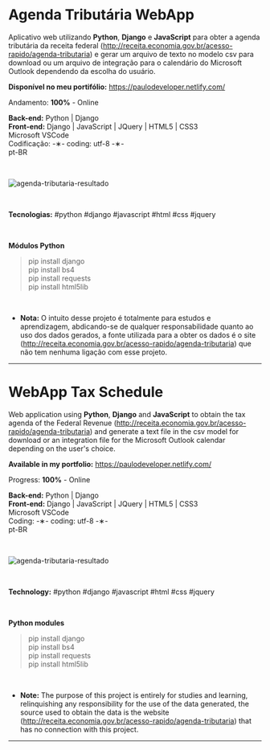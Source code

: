 # Agenda Tributária WebApp

Aplicativo web utilizando <strong>Python</strong>, <strong>Django</strong> e <strong>JavaScript</strong> para obter a agenda tributária da receita federal (http://receita.economia.gov.br/acesso-rapido/agenda-tributaria) e gerar um arquivo de texto no modelo csv para download ou um arquivo de integração para o calendário do Microsoft Outlook dependendo da escolha do usuário.

<strong>Disponível no meu portifólio:</strong> https://paulodeveloper.netlify.com/

Andamento: <strong>100%</strong> - Online

<strong>Back-end:</strong> Python | Django</br>
<strong>Front-end:</strong> Django | JavaScript | JQuery | HTML5 | CSS3</br>
Microsoft VSCode</br>
Codificação: -&lowast;- coding: utf-8 -&lowast;-</br>
pt-BR</br>

</br>

![agenda-tributaria-resultado](https://github.com/alpdias/web-app-agenda-tributaria-public/blob/master/agenda/static/img/agenda-tributaria-resultado.png)

</br>

<strong>Tecnologias:</strong> #python #django #javascript #html #css #jquery

</br>

<strong>Módulos Python</strong>

 > pip install django</br>
 > pip install bs4</br>
 > pip install requests</br>
 > pip install html5lib</br>
 
 </br>

* <strong>Nota:</strong> O intuito desse projeto é totalmente para estudos e aprendizagem, abdicando-se de qualquer responsabilidade quanto ao uso dos dados gerados, a fonte utilizada para a obter os dados é o site (http://receita.economia.gov.br/acesso-rapido/agenda-tributaria) que não tem nenhuma ligação com esse projeto.

-----------------------------------------------------------------------------------------

# WebApp Tax Schedule 

Web application using <strong>Python</strong>, <strong>Django</strong> and <strong>JavaScript</strong> to obtain the tax agenda of the Federal Revenue (http://receita.economia.gov.br/acesso-rapido/agenda-tributaria) and generate a text file in the csv model for download or an integration file for the Microsoft Outlook calendar depending on the user's choice.

<strong>Available in my portfolio:</strong> https://paulodeveloper.netlify.com/

Progress: <strong>100%</strong> - Online

<strong>Back-end:</strong> Python | Django</br>
<strong>Front-end:</strong> Django | JavaScript | JQuery | HTML5 | CSS3</br>
Microsoft VSCode</br>
Coding: -&lowast;- coding: utf-8 -&lowast;-</br>
pt-BR</br>

</br>

![agenda-tributaria-resultado](https://github.com/alpdias/web-app-agenda-tributaria-public/blob/master/agenda/static/img/agenda-tributaria-resultado.png)

</br>

<strong>Technology:</strong> #python #django #javascript #html #css #jquery

</br>

<strong>Python modules</strong>

 > pip install django</br>
 > pip install bs4</br>
 > pip install requests</br>
 > pip install html5lib</br>
 
 </br>

* <strong>Note:</strong> The purpose of this project is entirely for studies and learning, relinquishing any responsibility for the use of the data generated, the source used to obtain the data is the website (http://receita.economia.gov.br/acesso-rapido/agenda-tributaria) that has no connection with this project.

------------------------------------------------------------------------------------------
